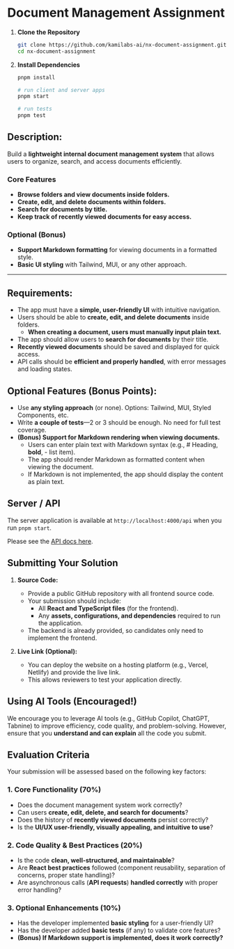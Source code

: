 # Document Management Assignment

1. **Clone the Repository**
   ```bash
   git clone https://github.com/kamilabs-ai/nx-document-assignment.git
   cd nx-document-assignment
   ```
2. **Install Dependencies**

   ```bash
   pnpm install

   # run client and server apps
   pnpm start

   # run tests
   pnpm test
   ```

## **Description:**

Build a **lightweight internal document management system** that allows users to organize, search, and access documents efficiently.

### **Core Features**

- **Browse folders and view documents inside folders.**
- **Create, edit, and delete documents within folders.**
- **Search for documents by title.**
- **Keep track of recently viewed documents for easy access.**

### **Optional (Bonus)**

- **Support Markdown formatting** for viewing documents in a formatted style.
- **Basic UI styling** with Tailwind, MUI, or any other approach.

---

## **Requirements:**

- The app must have a **simple, user-friendly UI** with intuitive navigation.
- Users should be able to **create, edit, and delete documents** inside folders.
  - **When creating a document, users must manually input plain text.**
- The app should allow users to **search for documents** by their title.
- **Recently viewed documents** should be saved and displayed for quick access.
- API calls should be **efficient and properly handled**, with error messages and loading states.

## **Optional Features (Bonus Points)**:

- Use **any styling approach** (or none). Options: Tailwind, MUI, Styled Components, etc.
- Write **a couple of tests**—2 or 3 should be enough. No need for full test coverage.
- **(Bonus) Support for Markdown rendering when viewing documents.**
  - Users can enter plain text with Markdown syntax (e.g., # Heading, **bold**, - list item).
  - The app should render Markdown as formatted content when viewing the document.
  - If Markdown is not implemented, the app should display the content as plain text.

## Server / API

The server application is available at `http://localhost:4000/api` when you run `pnpm start`.

Please see the [API docs here](./server/README.md).

## **Submitting Your Solution**

1. **Source Code:**

   - Provide a public GitHub repository with all frontend source code.
   - Your submission should include:
     - All **React and TypeScript files** (for the frontend).
     - Any **assets, configurations, and dependencies** required to run the application.
   - The backend is already provided, so candidates only need to implement the frontend.

2. **Live Link (Optional):**
   - You can deploy the website on a hosting platform (e.g., Vercel, Netlify) and provide the live link.
   - This allows reviewers to test your application directly.

## **Using AI Tools (Encouraged!)**

We encourage you to leverage AI tools (e.g., GitHub Copilot, ChatGPT, Tabnine) to improve efficiency, code quality, and problem-solving. However, ensure that you **understand and can explain** all the code you submit.

## **Evaluation Criteria**

Your submission will be assessed based on the following key factors:

### **1. Core Functionality (70%)**

- Does the document management system work correctly?
- Can users **create, edit, delete, and search for documents**?
- Does the history of **recently viewed documents** persist correctly?
- Is the **UI/UX user-friendly, visually appealing, and intuitive to use**?

### **2. Code Quality & Best Practices (20%)**

- Is the code **clean, well-structured, and maintainable**?
- Are **React best practices** followed (component reusability, separation of concerns, proper state handling)?
- Are asynchronous calls (**API requests**) **handled correctly** with proper error handling?

### **3. Optional Enhancements (10%)**

- Has the developer implemented **basic styling** for a user-friendly UI?
- Has the developer added **basic tests** (if any) to validate core features?
- **(Bonus) If Markdown support is implemented, does it work correctly?**
